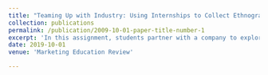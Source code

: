 ```yaml
---
title: "Teaming Up with Industry: Using Internships to Collect Ethnographic Data"
collection: publications
permalink: /publication/2009-10-01-paper-title-number-1
excerpt: 'In this assignment, students partner with a company to explore knowledge transfer between millennials andbaby boomer employees. They use methods learned in a qualitative marketing research class, including focus groups and depth interviews. Along with the in-depth experiential learning the students gain, the findings are useful to the client company. In this study, for example, the students’research revealed overarchingthemes that are key for transferring generationalknowledge.  Three  specific  themes  involved  therebranding of the internal company structure through(1) promoting organic mentorship, (2) reframing train-ing to employees, and (3) removing the stigmatizationof retirement to allow for better succession planning.'
date: 2019-10-01
venue: 'Marketing Education Review'

---
```

